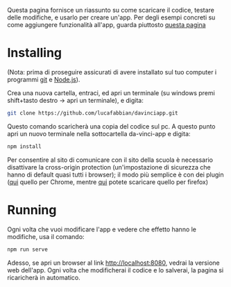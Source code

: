 Questa pagina fornisce un riassunto su come scaricare il codice, testare delle modifiche, e usarlo per creare un'app.
Per degli esempi concreti su come aggiungere funzionalità all'app, guarda piuttosto [questa pagina](EXTENDING.md)


# Installing
(Nota: prima di proseguire assicurati di avere installato sul tuo computer i programmi [git](https://git-scm.com/) e [Node.js](https://nodejs.org/en/)).

Crea una nuova cartella, entraci, ed apri un terminale (su windows premi shift+tasto destro -> apri un terminale), e digita:
```bash
git clone https://github.com/lucafabbian/davinciapp.git
```

Questo comando scaricherà una copia del codice sul pc. A questo punto apri un nuovo terminale nella sottocartella da-vinci-app e digita:
```bash
npm install
```
Per consentire al sito di comunicare con il sito della scuola è necessario disattivare la cross-origin protection (un'impostazione di sicurezza che hanno di default quasi tutti i browser); il modo più semplice è con dei plugin ([qui](https://chrome.google.com/webstore/detail/allow-control-allow-origi/nlfbmbojpeacfghkpbjhddihlkkiljbi?hl=en) quello per Chrome, mentre [qui](https://addons.mozilla.org/en-US/firefox/addon/cors-everywhere/) potete scaricare quello per firefox)

# Running
Ogni volta che vuoi modificare l'app e vedere che effetto hanno le modifiche, usa il comando:
```bash
npm run serve
```
Adesso, se apri un browser al link [http://localhost:8080](http://localhost:8080), vedrai la versione web dell'app. Ogni volta che modificherai il codice e lo salverai, la pagina si ricaricherà in automatico.
